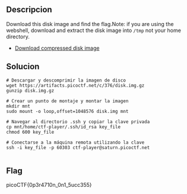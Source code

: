 ## Descripcion

Download this disk image and find the flag.Note: if you are using the webshell, download and extract the disk image into `/tmp` not your home directory.

- [Download compressed disk image](https://artifacts.picoctf.net/c/214/disk.flag.img.gz)


## Solucion
```
# Descargar y descomprimir la imagen de disco
wget https://artifacts.picoctf.net/c/376/disk.img.gz
gunzip disk.img.gz

# Crear un punto de montaje y montar la imagen
mkdir mnt
sudo mount -o loop,offset=1048576 disk.img mnt

# Navegar al directorio .ssh y copiar la clave privada
cp mnt/home/ctf-player/.ssh/id_rsa key_file
chmod 600 key_file

# Conectarse a la máquina remota utilizando la clave
ssh -i key_file -p 60303 ctf-player@saturn.picoctf.net


```

## Flag
picoCTF{0p3r4710n_0n1_5ucc355}